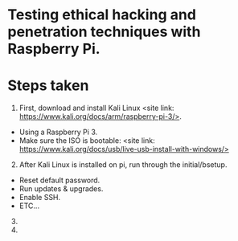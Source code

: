 # Testing ethical hacking and penetration techniques with Raspberry Pi.

# Steps taken
1. First, download and install Kali Linux <site link: https://www.kali.org/docs/arm/raspberry-pi-3/>.
* Using a Raspberry Pi 3.
* Make sure the ISO is bootable: <site link: https://www.kali.org/docs/usb/live-usb-install-with-windows/>

2. After Kali Linux is installed on pi, run through the initial/bsetup.
* Reset default password.
* Run updates & upgrades.
* Enable SSH.
* ETC...
  
3. 
4. 

